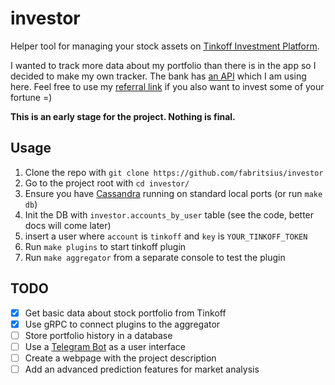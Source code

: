 # investor

Helper tool for managing your stock assets on [Tinkoff Investment Platform](https://www.tinkoff.ru/invest/).

I wanted to track more data about my portfolio than there is in the app so I decided to make my own tracker. The bank has [an API](https://tinkoffcreditsystems.github.io/invest-openapi/) which I am using here. Feel free to use my [referral link](https://www.tinkoff.ru/sl/3tqgECf6gYa) if you also want to invest some of your fortune =)

**This is an early stage for the project. Nothing is final.**

## Usage

1. Clone the repo with `git clone https://github.com/fabritsius/investor`
2. Go to the project root with `cd investor/`
3. Ensure you have [Cassandra](https://cassandra.apache.org/) running on standard local ports (or run `make db`)
3. Init the DB with `investor.accounts_by_user` table (see the code, better docs will come later)
4. insert a user where `account` is `tinkoff` and `key` is `YOUR_TINKOFF_TOKEN`
5. Run `make plugins` to start tinkoff plugin
6. Run `make aggregator` from a separate console to test the plugin

## TODO

- [x] Get basic data about stock portfolio from Tinkoff
- [x] Use gRPC to connect plugins to the aggregator
- [ ] Store portfolio history in a database
- [ ] Use a [Telegram Bot](https://core.telegram.org/bots) as a user interface
- [ ] Create a webpage with the project description
- [ ] Add an advanced prediction features for market analysis
